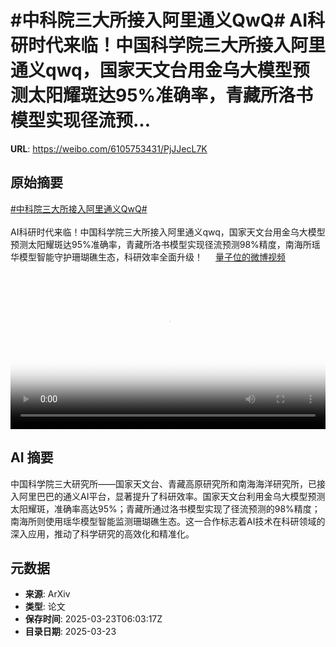# #中科院三大所接入阿里通义QwQ# AI科研时代来临！中国科学院三大所接入阿里通义qwq，国家天文台用金乌大模型预测太阳耀斑达95%准确率，青藏所洛书模型实现径流预...

**URL**: https://weibo.com/6105753431/PjJJecL7K

## 原始摘要

<a href="https://m.weibo.cn/search?containerid=231522type%3D1%26t%3D10%26q%3D%23%E4%B8%AD%E7%A7%91%E9%99%A2%E4%B8%89%E5%A4%A7%E6%89%80%E6%8E%A5%E5%85%A5%E9%98%BF%E9%87%8C%E9%80%9A%E4%B9%89QwQ%23&amp;extparam=%23%E4%B8%AD%E7%A7%91%E9%99%A2%E4%B8%89%E5%A4%A7%E6%89%80%E6%8E%A5%E5%85%A5%E9%98%BF%E9%87%8C%E9%80%9A%E4%B9%89QwQ%23" data-hide=""><span class="surl-text">#中科院三大所接入阿里通义QwQ#</span></a> <br><br>AI科研时代来临！中国科学院三大所接入阿里通义qwq，国家天文台用金乌大模型预测太阳耀斑达95%准确率，青藏所洛书模型实现径流预测98%精度，南海所瑶华模型智能守护珊瑚礁生态，科研效率全面升级！ <a href="https://video.weibo.com/show?fid=1034:5147011188719635" data-hide=""><span class="url-icon"><img style="width: 1rem;height: 1rem" src="https://h5.sinaimg.cn/upload/2015/09/25/3/timeline_card_small_video_default.png" referrerpolicy="no-referrer"></span><span class="surl-text">量子位的微博视频</span></a> <br clear="both"><div style="clear: both"></div><video controls="controls" poster="https://tvax3.sinaimg.cn/orj480/006Fd7o3ly1hzpr97wivsj30u01hcq5s.jpg" style="width: 100%"><source src="https://f.video.weibocdn.com/o0/2tvlwwDdlx08mSlSLeFi01041200pj2U0E010.mp4?label=mp4_720p&amp;template=720x1280.24.0&amp;ori=0&amp;ps=1CwnkDw1GXwCQx&amp;Expires=1742713364&amp;ssig=xyTEAzZ%2Fz9&amp;KID=unistore,video"><source src="https://f.video.weibocdn.com/o0/GWDqaqaTlx08mSlT6AM801041200f9Pd0E010.mp4?label=mp4_hd&amp;template=540x960.24.0&amp;ori=0&amp;ps=1CwnkDw1GXwCQx&amp;Expires=1742713364&amp;ssig=KM0UJEE%2Bg4&amp;KID=unistore,video"><source src="https://f.video.weibocdn.com/o0/iStFwZiClx08mSlT7Ucw0104120082ZS0E010.mp4?label=mp4_ld&amp;template=360x640.24.0&amp;ori=0&amp;ps=1CwnkDw1GXwCQx&amp;Expires=1742713364&amp;ssig=jkQU4%2BrqM8&amp;KID=unistore,video"><p>视频无法显示，请前往<a href="https://video.weibo.com/show?fid=1034%3A5147011188719635" target="_blank" rel="noopener noreferrer">微博视频</a>观看。</p></video>

## AI 摘要

中国科学院三大研究所——国家天文台、青藏高原研究所和南海海洋研究所，已接入阿里巴巴的通义AI平台，显著提升了科研效率。国家天文台利用金乌大模型预测太阳耀斑，准确率高达95%；青藏所通过洛书模型实现了径流预测的98%精度；南海所则使用瑶华模型智能监测珊瑚礁生态。这一合作标志着AI技术在科研领域的深入应用，推动了科学研究的高效化和精准化。

## 元数据

- **来源**: ArXiv
- **类型**: 论文
- **保存时间**: 2025-03-23T06:03:17Z
- **目录日期**: 2025-03-23

